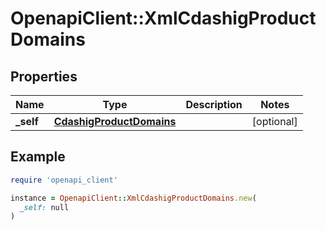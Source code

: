 # OpenapiClient::XmlCdashigProductDomains

## Properties

| Name | Type | Description | Notes |
| ---- | ---- | ----------- | ----- |
| **_self** | [**CdashigProductDomains**](CdashigProductDomains.md) |  | [optional] |

## Example

```ruby
require 'openapi_client'

instance = OpenapiClient::XmlCdashigProductDomains.new(
  _self: null
)
```


